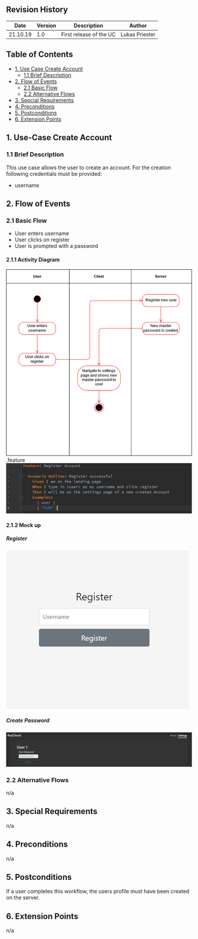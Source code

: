 ## Revision History
Date | Version | Description | Author
--- | --- | --- | ---
21.10.19 | 1.0 | First release of the UC | Lukas Priester

## Table of Contents
- [1. Use Case Create Account](#1-use-case-create-account)
  - [1.1 Brief Description](#11-brief-description)
- [2. Flow of Events](#2-flow-of-events)
  - [2.1 Basic Flow](#21-basic-flow)
  - [2.2 Alternative Flows](#22-alternative-flows)
- [3. Sepcial Requirements](#3-special-requirements)
- [4. Preconditions](#4-preconditions)
- [5. Postconditions](#5-postconditions)
- [6. Extension Points](#6-extension-points)

## 1. Use-Case Create Account
### 1.1 Brief Description
This use case allows the user to create an account. For the creation following credentials must be provided:
- username

## 2. Flow of Events
### 2.1 Basic Flow
- User enters username
- User clicks on register
- User is prompted with a password
#### 2.1.1 Activity Diagram
![UC_CreateAccount](images/UC/UC_CreateAccount.png)
.feature  
![FeatureFile](images/featureFileScreenshots/Featurefile_UC_RegisterAccount.PNG)
#### 2.1.2 Mock up
##### Register
![Mockup_Register](images/mockups/Mockup_register.PNG)
##### Create Password
![Mockup_CreatePassword](images/mockups/Mockup_createPassword.PNG)
### 2.2 Alternative Flows
n/a

## 3. Special Requirements
n/a

## 4. Preconditions
n/a

## 5. Postconditions
If a user completes this workflow, the users profile must have been created on the server. 

## 6. Extension Points
n/a